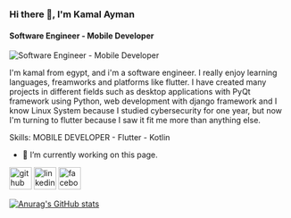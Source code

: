 ### Hi there 👋, I'm Kamal Ayman
#### Software Engineer - Mobile Developer
![Software Engineer - Mobile Developer](https://img.freepik.com/free-vector/goals-habits-tracking-app_23-2148629037.jpg?t=st=1652546575~exp=1652547175~hmac=879282622427b1d183df8a1d63dcb59e1ceca4f8e5b6094bca52f23a0c97f0af&w=996)

I'm kamal from egypt, and i'm a software engineer. I really enjoy learning languages, freamworks and platforms like flutter.
I have created many projects in different fields such as desktop applications with PyQt framework using Python, web development with django framework and I know Linux System because I studied cybersecurity for one year, but now I'm turning to flutter because I saw it fit me more than anything else.

Skills: MOBILE DEVELOPER - Flutter - Kotlin

- 🔭 I’m currently working on this page. 


[<img src='https://cdn.jsdelivr.net/npm/simple-icons@3.0.1/icons/github.svg' alt='github' height='40'>](https://github.com/kamal159)  [<img src='https://cdn.jsdelivr.net/npm/simple-icons@3.0.1/icons/linkedin.svg' alt='linkedin' height='40'>](https://www.linkedin.com/in/kamal-ayman/)  [<img src='https://cdn.jsdelivr.net/npm/simple-icons@3.0.1/icons/facebook.svg' alt='facebook' height='40'>](https://www.facebook.com/kamalayman159)  


[![Anurag's GitHub stats](https://github-readme-stats.vercel.app/api?username=kamal159)](https://github.com/anuraghazra/github-readme-stats)

